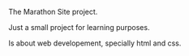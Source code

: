 The Marathon Site project.

Just a small project for learning purposes.

Is about web developement, specially html and css.

